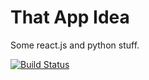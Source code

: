 # That App Idea

Some react.js and python stuff.

[![Build Status](https://travis-ci.org/wakaru44/thatappidea.svg?branch=master)](https://travis-ci.org/wakaru44/thatappidea)
